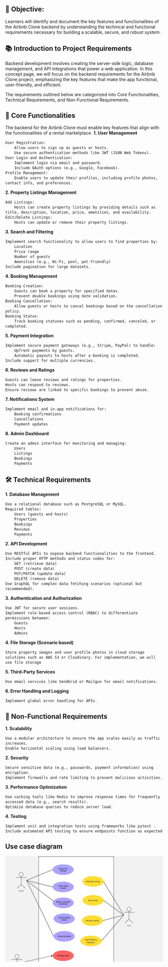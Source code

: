 ## 🎯 Objective:

Learners will identify and document the key features and functionalities of the Airbnb Clone backend by understanding the technical and functional requirements necessary for building a scalable, secure, and robust system.

## 📚 Introduction to Project Requirements

Backend development involves creating the server-side logic, database management, and API integrations that power a web application. In this concept page, we will focus on the backend requirements for the Airbnb Clone project, emphasizing the key features that make the app functional, user-friendly, and efficient.

The requirements outlined below are categorized into Core Functionalities, Technical Requirements, and Non-Functional Requirements.
## 🔑 Core Functionalities

The backend for the Airbnb Clone must enable key features that align with the functionalities of a rental marketplace.
**1. User Management**

    User Registration:
        Allow users to sign up as guests or hosts.
        Use secure authentication methods like JWT (JSON Web Tokens).
    User Login and Authentication:
        Implement login via email and password.
        Include OAuth options (e.g., Google, Facebook).
    Profile Management:
        Enable users to update their profiles, including profile photos, contact info, and preferences.

**2. Property Listings Management**

    Add Listings:
        Hosts can create property listings by providing details such as title, description, location, price, amenities, and availability.
    Edit/Delete Listings:
        Hosts can update or remove their property listings.

**3. Search and Filtering**

    Implement search functionality to allow users to find properties by:
        Location
        Price range
        Number of guests
        Amenities (e.g., Wi-Fi, pool, pet-friendly)
    Include pagination for large datasets.

**4. Booking Management**

    Booking Creation:
        Guests can book a property for specified dates.
        Prevent double bookings using date validation.
    Booking Cancellation:
        Allow guests or hosts to cancel bookings based on the cancellation policy.
    Booking Status:
        Track booking statuses such as pending, confirmed, canceled, or completed.

**5. Payment Integration**

    Implement secure payment gateways (e.g., Stripe, PayPal) to handle:
        Upfront payments by guests.
        Automatic payouts to hosts after a booking is completed.
    Include support for multiple currencies.

**6. Reviews and Ratings**

    Guests can leave reviews and ratings for properties.
    Hosts can respond to reviews.
    Ensure reviews are linked to specific bookings to prevent abuse.

**7. Notifications System**

    Implement email and in-app notifications for:
        Booking confirmations
        Cancellations
        Payment updates

**8. Admin Dashboard**

    Create an admin interface for monitoring and managing:
        Users
        Listings
        Bookings
        Payments

## 🛠️ Technical Requirements

**1. Database Management**

    Use a relational database such as PostgreSQL or MySQL.
    Required tables:
        Users (guests and hosts)
        Properties
        Bookings
        Reviews
        Payments

**2. API Development**

    Use RESTful APIs to expose backend functionalities to the frontend.
    Include proper HTTP methods and status codes for:
        GET (retrieve data)
        POST (create data)
        PUT/PATCH (update data)
        DELETE (remove data)
    Use GraphQL for complex data fetching scenarios (optional but recommended).

**3. Authentication and Authorization**

    Use JWT for secure user sessions.
    Implement role-based access control (RBAC) to differentiate permissions between:
        Guests
        Hosts
        Admins

**4. File Storage (Scenario based)**

    Store property images and user profile photos in cloud storage solutions such as AWS S3 or Cloudinary. For implementation, we will use file storage

**5. Third-Party Services**

    Use email services like SendGrid or Mailgun for email notifications.

**6. Error Handling and Logging**

    Implement global error handling for APIs.

## 🚀 Non-Functional Requirements
**1. Scalability**

    Use a modular architecture to ensure the app scales easily as traffic increases.
    Enable horizontal scaling using load balancers.

**2. Security**

    Secure sensitive data (e.g., passwords, payment information) using encryption.
    Implement firewalls and rate limiting to prevent malicious activities.

**3. Performance Optimization**

    Use caching tools like Redis to improve response times for frequently accessed data (e.g., search results).
    Optimize database queries to reduce server load.

**4. Testing**

    Implement unit and integration tests using frameworks like pytest .
    Include automated API testing to ensure endpoints function as expected
    
## Use case diagram
![./stayeasy-use-case-diagram](./stayeasy-use-case-diagram.jpg)
    
